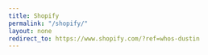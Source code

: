 ```yaml
---
title: Shopify
permalink: "/shopify/"
layout: none
redirect_to: https://www.shopify.com/?ref=whos-dustin
---
```

